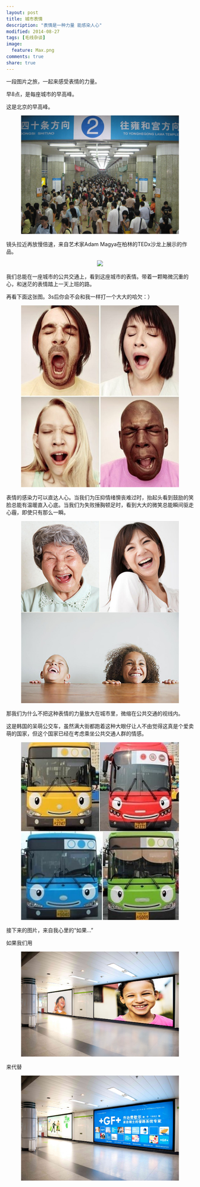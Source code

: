 ```yaml
---
layout: post
title: 城市表情
description: "表情是一种力量 能感染人心"
modified: 2014-08-27
tags: [毛线杂谈]
image:
  feature: Max.png
comments: true
share: true
---
```


一段图片之旅，一起来感受表情的力量。

早8点，是每座城市的早高峰。

这是北京的早高峰。

<div style="text-align:center">
    <figure>
        <a><img src="/images/blog/8am-in-beijing.jpg"/></a>
    </figure>
</div>

镜头拉近再放慢倍速，来自艺术家Adam Magya在柏林的TEDx沙龙上展示的作品。

<div style="text-align:center">
    <figure>
        <a><img src="/images/blog/slowly-faces-in-beijing-subway.gif"/></a>
    </figure>
</div>

我们总能在一座城市的公共交通上，看到这座城市的表情。带着一颗略微沉重的心，和迷茫的表情踏上一天上班的路。

再看下面这张图。3s后你会不会和我一样打一个大大的哈欠：）

<div style="text-align:center">
    <figure>
        <a><img src="/images/blog/tired.jpg"/></a>
    </figure>
</div>

表情的感染力可以直达人心。当我们为压抑情绪懊丧难过时，抬起头看到鼓励的笑脸总能有温暖直入心底。当我们为失败捶胸顿足时，看到大大的微笑总能瞬间驱走心霾，即使只有那么一瞬。

<div style="text-align:center">
    <figure>
        <a><img src="/images/blog/smiling-faces.jpg"/></a>
    </figure>
</div>

那我们为什么不把这种表情的力量放大在城市里，微缩在公共交通的视线内。

这是韩国的呆萌公交车，虽然满大街都跑着这种大眼仔让人不由觉得这真是个爱卖萌的国家，但这个国家已经在考虑乘坐公共交通人群的情感。

<div style="text-align:center">
    <figure>
        <a><img src="/images/blog/bus-in-Korea.jpg"/></a>
    </figure>
</div>

接下来的图片，来自我心里的“如果...”

如果我们用

<div style="text-align:center">
    <figure>
        <a><img src="/images/blog/smiling-face-in-subway.jpg"/></a>
    </figure>
</div>

来代替

<div style="text-align:center">
    <figure>
        <a><img src="/images/blog/subway-passageway-2.jpg"/></a>
    </figure>
</div>
